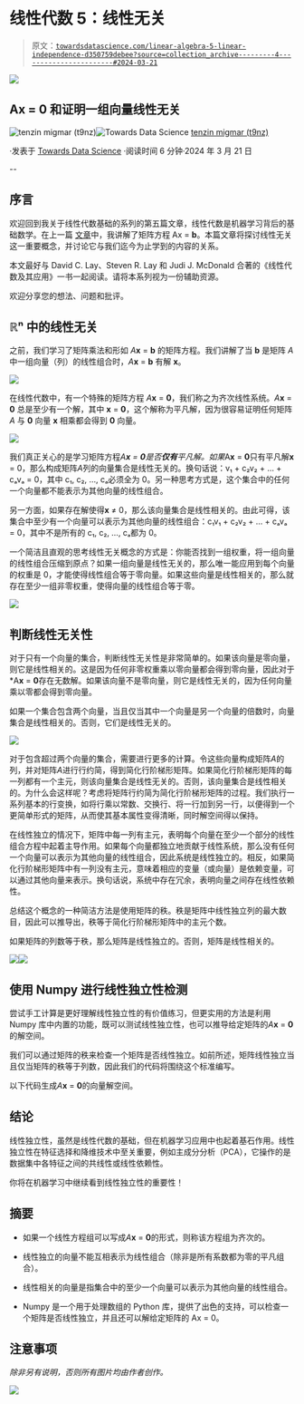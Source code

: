 # 线性代数 5：线性无关

> 原文：[`towardsdatascience.com/linear-algebra-5-linear-independence-d350759debee?source=collection_archive---------4-----------------------#2024-03-21`](https://towardsdatascience.com/linear-algebra-5-linear-independence-d350759debee?source=collection_archive---------4-----------------------#2024-03-21)

![](img/4d3d3691c84ee497c3611cd1a8245093.png)

## Ax = 0 和证明一组向量线性无关

[](https://medium.com/@t9nz?source=post_page---byline--d350759debee--------------------------------)![tenzin migmar (t9nz)](https://medium.com/@t9nz?source=post_page---byline--d350759debee--------------------------------)[](https://towardsdatascience.com/?source=post_page---byline--d350759debee--------------------------------)![Towards Data Science](https://towardsdatascience.com/?source=post_page---byline--d350759debee--------------------------------) [tenzin migmar (t9nz)](https://medium.com/@t9nz?source=post_page---byline--d350759debee--------------------------------)

·发表于 [Towards Data Science](https://towardsdatascience.com/?source=post_page---byline--d350759debee--------------------------------) ·阅读时间 6 分钟·2024 年 3 月 21 日

--

## 序言

欢迎回到我关于线性代数基础的系列的第五篇文章，线性代数是机器学习背后的基础数学。在上一篇 [文章](https://medium.com/@t9nz/linear-algebra-1-1-15b70e48bab9)中，我讲解了矩阵方程 Ax = **b**。本篇文章将探讨线性无关这一重要概念，并讨论它与我们迄今为止学到的内容的关系。

本文最好与 David C. Lay、Steven R. Lay 和 Judi J. McDonald 合著的《线性代数及其应用》一书一起阅读。请将本系列视为一份辅助资源。

欢迎分享您的想法、问题和批评。

## ℝⁿ 中的线性无关

之前，我们学习了矩阵乘法和形如 *A***x** = **b** 的矩阵方程。我们讲解了当 **b** 是矩阵 *A* 中一组向量（列）的线性组合时，*A***x** = **b** 有解 **x**。

![](img/11dcd81a10712976ba1c5b355fb8f55c.png)

在线性代数中，有一个特殊的矩阵方程 *A***x** = **0**，我们称之为齐次线性系统。*A***x** = **0** 总是至少有一个解，其中 **x** = **0**，这个解称为平凡解，因为很容易证明任何矩阵 *A* 与 **0** 向量 **x** 相乘都会得到 **0** 向量。

![](img/df93b59487211315eb5ddc8763d6c2ce.png)

我们真正关心的是学习矩阵方程*A**x** = **0**是否**仅有**平凡解。如果*A**x** = **0**只有平凡解**x** = 0，那么构成矩阵*A*列的向量集合是线性无关的。换句话说：v₁ + c₂v₂ + … + cₐvₐ = 0，其中 c₁, c₂, …, cₐ必须全为 0。另一种思考方式是，这个集合中的任何一个向量都不能表示为其他向量的线性组合。

另一方面，如果存在解使得**x** ≠ 0，那么该向量集合是线性相关的。由此可得，该集合中至少有一个向量可以表示为其他向量的线性组合：c₁v₁ + c₂v₂ + … + cₐvₐ = 0，其中不是所有的 c₁, c₂, …, cₐ都为 0。

一个简洁且直观的思考线性无关概念的方式是：你能否找到一组权重，将一组向量的线性组合压缩到原点？如果一组向量是线性无关的，那么唯一能应用到每个向量的权重是 0，才能使得线性组合等于零向量。如果这些向量是线性相关的，那么就存在至少一组非零权重，使得向量的线性组合等于零。

![](img/4d3d3691c84ee497c3611cd1a8245093.png)

## 判断线性无关性

对于只有一个向量的集合，判断线性无关性是非常简单的。如果该向量是零向量，则它是线性相关的。这是因为任何非零权重乘以零向量都会得到零向量，因此对于*A**x** = **0**存在无数解。如果该向量不是零向量，则它是线性无关的，因为任何向量乘以零都会得到零向量。

如果一个集合包含两个向量，当且仅当其中一个向量是另一个向量的倍数时，向量集合是线性相关的。否则，它们是线性无关的。

![](img/6963ce12226b1c0a8319dc6b31b4d01e.png)

对于包含超过两个向量的集合，需要进行更多的计算。令这些向量构成矩阵*A*的列，并对矩阵*A*进行行约简，得到简化行阶梯形矩阵。如果简化行阶梯形矩阵的每一列都有一个主元，则该向量集合是线性无关的。否则，该向量集合是线性相关的。为什么会这样呢？考虑将矩阵行约简为简化行阶梯形矩阵的过程。我们执行一系列基本的行变换，如将行乘以常数、交换行、将一行加到另一行，以便得到一个更简单形式的矩阵，从而使其基本属性变得清晰，同时解空间得以保持。

在线性独立的情况下，矩阵中每一列有主元，表明每个向量在至少一个部分的线性组合方程中起着主导作用。如果每个向量都独立地贡献于线性系统，那么没有任何一个向量可以表示为其他向量的线性组合，因此系统是线性独立的。相反，如果简化行阶梯形矩阵中有一列没有主元，意味着相应的变量（或向量）是依赖变量，可以通过其他向量来表示。换句话说，系统中存在冗余，表明向量之间存在线性依赖性。

总结这个概念的一种简洁方法是使用矩阵的秩。秩是矩阵中线性独立列的最大数目，因此可以推导出，秩等于简化行阶梯形矩阵中的主元个数。

如果矩阵的列数等于秩，那么矩阵是线性独立的。否则，矩阵是线性相关的。

![](img/17ac6310fd0aa55970cd8158d56b60c0.png)![](img/c351975238f19cabce9ef5fa7b90eab2.png)

## 使用 Numpy 进行线性独立性检测

尝试手工计算是更好理解线性独立性的有价值练习，但更实用的方法是利用 Numpy 库中内置的功能，既可以测试线性独立性，也可以推导给定矩阵的*A***x** = **0**的解空间。

我们可以通过矩阵的秩来检查一个矩阵是否线性独立。如前所述，矩阵线性独立当且仅当矩阵的秩等于列数，因此我们的代码将围绕这个标准编写。

以下代码生成*A***x** = **0**的向量解空间。

## 结论

线性独立性，虽然是线性代数的基础，但在机器学习应用中也起着基石作用。线性独立性在特征选择和降维技术中至关重要，例如主成分分析（PCA），它操作的是数据集中各特征之间的共线性或线性依赖性。

你将在机器学习中继续看到线性独立性的重要性！

## 摘要

+   如果一个线性方程组可以写成*A***x** = **0**的形式，则称该方程组为齐次的。

+   线性独立的向量不能互相表示为线性组合（除非是所有系数都为零的平凡组合）。

+   线性相关的向量是指集合中的至少一个向量可以表示为其他向量的线性组合。

+   Numpy 是一个用于处理数组的 Python 库，提供了出色的支持，可以检查一个矩阵是否线性独立，并且还可以解给定矩阵的 Ax = 0。

## 注意事项

*除非另有说明，否则所有图片均由作者创作。*

![](img/74c2602358c7142bde6453236c11dad5.png)
